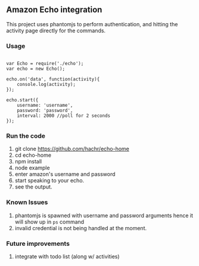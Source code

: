 ## Amazon Echo integration ##

This project uses phantomjs to perform authentication, and hitting the activity page directly for the commands.

### Usage ###
<pre><code>
var Echo = require('./echo');
var echo = new Echo();

echo.on('data', function(activity){
	console.log(activity);
});

echo.start({
	username: 'username',
	password: 'password',
	interval: 2000 //poll for 2 seconds
});
</code></pre>

### Run the code ###
1. git clone https://github.com/hachr/echo-home
2. cd echo-home
3. npm install
4. node example
5. enter amazon's username and password
6. start speaking to your echo.
7. see the output.

### Known Issues ###
1. phantomjs is spawned with username and password arguments hence it will show up in `ps` command
2. invalid credential is not being handled at the moment.


### Future improvements ###
1. integrate with todo list (along w/ activities)
